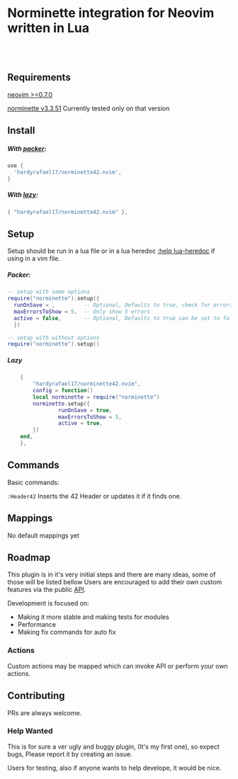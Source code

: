 # Norminette integration for Neovim written in Lua

<br clear="left"/>
<br />

## Requirements

[neovim >=0.7.0](https://github.com/neovim/neovim/wiki/Installing-Neovim)

[norminette v3.3.51](https://github.com/42School/norminette/tree/master/norminette) Currently tested only on that version

## Install

##### With [packer](https://github.com/wbthomason/packer.nvim):

```lua
use {
  'hardyrafael17/norminette42.nvim',
}
```
##### With [lazy](https://www.lazyvim.org/):
```lua
{ "hardyrafael17/norminette42.nvim" },
```

## Setup

Setup should be run in a lua file or in a lua heredoc [:help lua-heredoc](https://neovim.io/doc/user/lua.html) if using in a vim file.
##### Packer:
```lua
-- setup with some options
require("norminette").setup({
  runOnSave = ,         -- Optional, Defaults to true, check for errors after save
  maxErrorsToShow = 5,  -- Only show 5 errors
  active = false,       -- Optional, Defaults to true can be set to false to deactivate plugin
  })
```

```lua
-- setup with without options
require("norminette").setup()
```

##### Lazy
```lua
	{
		"hardyrafael17/norminette42.nvim",
		config = function()
		local norminette = require("norminette")
		norminette.setup({
				runOnSave = true,
				maxErrorsToShow = 5,
				active = true,
		})
	end,
	},
```

## Commands

Basic commands:

`:Header42` Inserts the 42 Header or updates it if it finds one.

## Mappings

No default mappings yet

## Roadmap

This plugin is in it's very initial steps and there are many ideas, some of those will be listed bellow
Users are encouraged to add their own custom features via the public [API](#api).

Development is focused on:
* Making it more stable and making tests for modules
* Performance
* Making fix commands for auto fix

### Actions

Custom actions may be mapped which can invoke API or perform your own actions.

## Contributing

PRs are always welcome.

### Help Wanted

This is for sure a ver ugly and buggy plugin, (It's my first one), so expect bugs, Please report it by creating an issue.

Users for testing, also if anyone wants to help develope, it would be nice.

